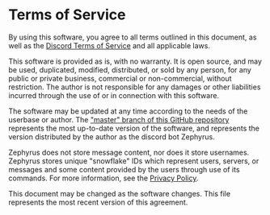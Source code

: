 # Terms of Service

By using this software, you agree to all terms outlined in this document, as well as the [Discord Terms of Service](https://discord.com/terms) and all applicable laws.

This software is provided as is, with no warranty. It is open source, and may be used, duplicated, modified, distributed, or sold by any person, for any public or private business, commercial or non-commercial, without restriction. The author is not responsible for any damages or other liabilities incurred through the use of or in connection with this software.

The software may be updated at any time according to the needs of the userbase or author. The ["master" branch of this GitHub repository](https://github.com/kaesekaiser/zephyrus/tree/master) represents the most up-to-date version of the software, and represents the version distributed by the author as the discord bot Zephyrus.

Zephyrus does not store message content, nor does it store usernames. Zephyrus stores unique "snowflake" IDs which represent users, servers, or messages and some content provided by the users through use of its commands. For more information, see the [Privacy Policy](/PRIVACY_POLICY.md).

This document may be changed as the software changes. This file represents the most recent version of this agreement.
